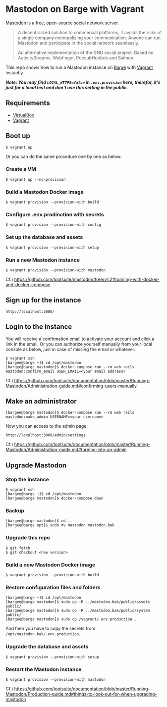 # Mastodon on Barge with Vagrant

[Mastodon](https://github.com/tootsuite/mastodon) is a free, open-source social network server.
> A decentralized solution to commercial platforms, it avoids the risks of a single company monopolizing your communication. Anyone can run Mastodon and participate in the social network seamlessly.
>
> An alternative implementation of the GNU social project. Based on ActivityStreams, Webfinger, PubsubHubbub and Salmon.

This repo shows how to run a Mastodon instance on [Barge](https://atlas.hashicorp.com/ailispaw/boxes/barge) with [Vagrant](https://www.vagrantup.com/) instantly.

***Note: You may find `LOCAL_HTTPS=false` in `.env.provision` here, therefor, it's just for a local test and don't use this setting in the public.***

## Requirements

- [VirtualBox](https://www.virtualbox.org/)
- [Vagrant](https://www.vagrantup.com/)

## Boot up

```
$ vagrant up
```

Or you can do the same procedure one by one as below.

### Create a VM
```
$ vagrant up --no-provision
```

### Build a Mastodon Docker image
```
$ vagrant provision --provision-with build
```

### Configure .env.prodinction with secrets
```
$ vagrant provision --provision-with config
```

### Set up the database and assets
```
$ vagrant provision --provision-with setup
```

### Run a new Mastodon instance
```
$ vagrant provision --provision-with mastodon
```

Cf.) https://github.com/tootsuite/mastodon/tree/v1.2#running-with-docker-and-docker-compose

## Sign up for the instance
```
http://localhost:3000/
```

## Login to the instance

You will receive a confirmation email to activate your account and click a link in the email.
Or you can authorize yourself manually from your local console as below, just in case of missing the email or whatever.

```
$ vagrant ssh
[bargee@barge ~]$ cd /opt/mastodon
[bargee@barge mastodon]$ docker-compose run --rm web rails mastodon:confirm_email USER_EMAIL=<your email address>
```

Cf.) https://github.com/tootsuite/documentation/blob/master/Running-Mastodon/Administration-guide.md#confirming-users-manually

## Make an administrator

```
[bargee@barge mastodon]$ docker-compose run --rm web rails mastodon:make_admin USERNAME=<your username>
```

Now you can access to the admin page.
```
http://localhost:3000/admin/settings
```

Cf.) https://github.com/tootsuite/documentation/blob/master/Running-Mastodon/Administration-guide.md#turning-into-an-admin

## Upgrade Mastodon

### Stop the instance

```
$ vagrant ssh
[bargee@barge ~]$ cd /opt/mastodon
[bargee@barge mastodon]$ docker-compose down
```

### Backup

```
[bargee@barge mastodon]$ cd ..
[bargee@barge opt]$ sudo mv mastodon mastodon.bak
```

### Upgrade this repo
```
$ git fetch
$ git checkout <new version>
```

### Build a new Mastodon Docker image
```
$ vagrant provision --provision-with build
```

### Restore configuration files and folders

```
[bargee@barge ~]$ cd /opt/mastodon
[bargee@barge mastodon]$ sudo cp -R ../mastodon.bak/public/assets public/
[bargee@barge mastodon]$ sudo cp -R ../mastodon.bak/public/system public/
[bargee@barge mastodon]$ sudo cp /vagrant/.env.production .
```

And then you have to copy the secrets from `/opt/mastodon.bak/.env.production`.

### Upgrade the database and assets
```
$ vagrant provision --provision-with setup
```

### Restart the Mastodon instance
```
$ vagrant provision --provision-with mastodon
```

Cf.) https://github.com/tootsuite/documentation/blob/master/Running-Mastodon/Production-guide.md#things-to-look-out-for-when-upgrading-mastodon
